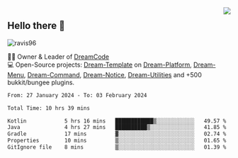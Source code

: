 <img align='right' src="https://github-readme-stats.vercel.app/api?username=Ravis96&show_icons=true">

## Hello there 👋
<p align="left"> <img src="https://komarev.com/ghpvc/?username=ravis96&label=Profile%20views&color=0e75b6&style=flat" alt="ravis96" /> </p>

👨‍💻 Owner & Leader of [DreamCode](https://github.com/DreamPoland) <br>
💻 Open-Source projects: [Dream-Template](https://github.com/DreamPoland/dream-template) on [Dream-Platform](https://github.com/DreamPoland/dream-platform), [Dream-Menu](https://github.com/DreamPoland/dream-menu), [Dream-Command](https://github.com/DreamPoland/dream-command), [Dream-Notice](https://github.com/DreamPoland/dream-notice), [Dream-Utilities](https://github.com/DreamPoland/dream-utilities) and +500 bukkit/bungee plugins.

<!--START_SECTION:waka-->

```txt
From: 27 January 2024 - To: 03 February 2024

Total Time: 10 hrs 39 mins

Kotlin            5 hrs 16 mins   ████████████▒░░░░░░░░░░░░   49.57 %
Java              4 hrs 27 mins   ██████████▒░░░░░░░░░░░░░░   41.85 %
Gradle            17 mins         ▓░░░░░░░░░░░░░░░░░░░░░░░░   02.74 %
Properties        10 mins         ▒░░░░░░░░░░░░░░░░░░░░░░░░   01.65 %
GitIgnore file    8 mins          ▒░░░░░░░░░░░░░░░░░░░░░░░░   01.39 %
```

<!--END_SECTION:waka-->
